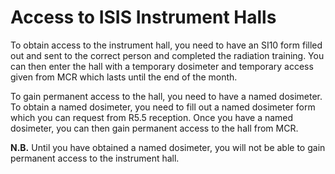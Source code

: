# Access to ISIS Instrument Halls

To obtain access to the instrument hall, you need to have an SI10 form filled out and sent to the correct person and completed the radiation training. You can then enter the hall with a temporary dosimeter and temporary access given from MCR which lasts until the end of the month.

To gain permanent access to the hall, you need to have a named dosimeter. To obtain a named dosimeter, you need to fill out a named dosimeter form which you can request from R5.5 reception. Once you have a named dosimeter, you can then gain permanent access to the hall from MCR.

**N.B.**
Until you have obtained a named dosimeter, you will not be able to gain permanent access to the instrument hall.